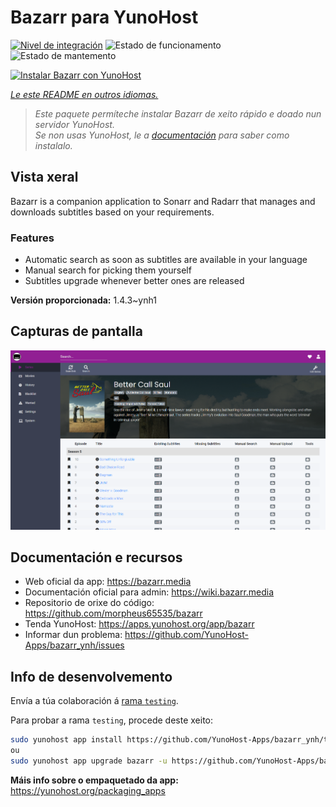 <!--
NOTA: Este README foi creado automáticamente por <https://github.com/YunoHost/apps/tree/master/tools/readme_generator>
NON debe editarse manualmente.
-->

# Bazarr para YunoHost

[![Nivel de integración](https://dash.yunohost.org/integration/bazarr.svg)](https://dash.yunohost.org/appci/app/bazarr) ![Estado de funcionamento](https://ci-apps.yunohost.org/ci/badges/bazarr.status.svg) ![Estado de mantemento](https://ci-apps.yunohost.org/ci/badges/bazarr.maintain.svg)

[![Instalar Bazarr con YunoHost](https://install-app.yunohost.org/install-with-yunohost.svg)](https://install-app.yunohost.org/?app=bazarr)

*[Le este README en outros idiomas.](./ALL_README.md)*

> *Este paquete permíteche instalar Bazarr de xeito rápido e doado nun servidor YunoHost.*  
> *Se non usas YunoHost, le a [documentación](https://yunohost.org/install) para saber como instalalo.*

## Vista xeral

Bazarr is a companion application to Sonarr and Radarr that manages and downloads subtitles based on your requirements.

### Features

- Automatic search as soon as subtitles are available in your language
- Manual search for picking them yourself
- Subtitles upgrade whenever better ones are released


**Versión proporcionada:** 1.4.3~ynh1

## Capturas de pantalla

![Captura de pantalla de Bazarr](./doc/screenshots/bazarr.png)

## Documentación e recursos

- Web oficial da app: <https://bazarr.media>
- Documentación oficial para admin: <https://wiki.bazarr.media>
- Repositorio de orixe do código: <https://github.com/morpheus65535/bazarr>
- Tenda YunoHost: <https://apps.yunohost.org/app/bazarr>
- Informar dun problema: <https://github.com/YunoHost-Apps/bazarr_ynh/issues>

## Info de desenvolvemento

Envía a túa colaboración á [rama `testing`](https://github.com/YunoHost-Apps/bazarr_ynh/tree/testing).

Para probar a rama `testing`, procede deste xeito:

```bash
sudo yunohost app install https://github.com/YunoHost-Apps/bazarr_ynh/tree/testing --debug
ou
sudo yunohost app upgrade bazarr -u https://github.com/YunoHost-Apps/bazarr_ynh/tree/testing --debug
```

**Máis info sobre o empaquetado da app:** <https://yunohost.org/packaging_apps>
